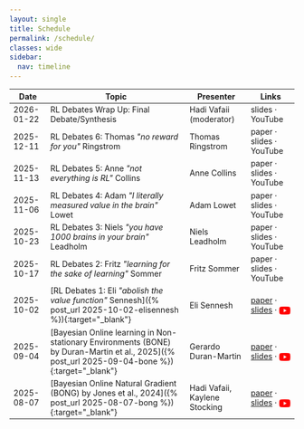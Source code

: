 ```yaml
---
layout: single
title: Schedule
permalink: /schedule/
classes: wide
sidebar:
  nav: timeline
---
```


| Date       | Topic                      | Presenter | Links               |
|------------|----------------------------|------------|----------------------|
| 2026-01-22 | RL Debates Wrap Up: Final Debate/Synthesis | Hadi Vafaii (moderator) | slides · YouTube |
| 2025-12-11 | RL Debates 6: Thomas <em>"no reward for you"</em> Ringstrom | Thomas Ringstrom | paper · slides · YouTube |
| 2025-11-13 | RL Debates 5: Anne <em>"not everything is RL"</em> Collins | Anne Collins | paper · slides · YouTube |
| 2025-11-06 | RL Debates 4: Adam <em>"I literally measured value in the brain"</em> Lowet | Adam Lowet | paper · slides · YouTube |
| 2025-10-23 | RL Debates 3: Niels <em>"you have 1000 brains in your brain"</em> Leadholm | Niels Leadholm | paper · slides · YouTube |
| 2025-10-17 | RL Debates 2: Fritz <em>"learning for the sake of learning"</em> Sommer | Fritz Sommer | paper · slides · YouTube |
| 2025-10-02 | [RL Debates 1: Eli <em>"abolish the value function"</em> Sennesh]({% post_url 2025-10-02-elisennesh %}){:target="_blank"} | Eli Sennesh | <a href="https://www.sciencedirect.com/science/article/abs/pii/S0301051121002350" target="_blank" rel="noopener noreferrer">paper</a> · <a href="https://drive.google.com/file/d/1wTbQW6BxwcsxuxtLvrinK_4XZYt8Xzti/view?usp=sharing" target="_blank" rel="noopener noreferrer">slides</a> · <a href="https://youtu.be/E0A0v53SeQU?si=V0Gdwck9hgEtacRK" target="_blank" rel="noopener noreferrer"><img src="/assets/images/logo_youtube.svg" alt="YouTube" style="height: 1em; vertical-align: middle;"></a> |
| 2025-09-04 | [Bayesian Online learning in Non-stationary Environments (BONE) by Duran-Martin et al., 2025]({% post_url 2025-09-04-bone %}){:target="_blank"} | Gerardo Duran-Martin | <a href="https://openreview.net/forum?id=osesw2V10u" target="_blank" rel="noopener noreferrer">paper</a> · <a href="https://grdm.io/posts/bone-slides/" target="_blank" rel="noopener noreferrer">slides</a> · <a href="https://youtu.be/49PPmv9IK0E?si=EjCJU8kXwEA5z_bU" target="_blank" rel="noopener noreferrer"><img src="/assets/images/logo_youtube.svg" alt="YouTube" style="height: 1em; vertical-align: middle;"></a> |
| 2025-08-07 | [Bayesian Online Natural Gradient (BONG) by Jones et al., 2024]({% post_url 2025-08-07-bong %}){:target="_blank"} | Hadi Vafaii, Kaylene Stocking | <a href="https://openreview.net/forum?id=E7en5DyO2G" target="_blank" rel="noopener noreferrer">paper</a> · <a href="https://drive.google.com/file/d/1YD0HDtTBUvmry8DZ85P0pq8qKntsUFUt/view?usp=sharing" target="_blank" rel="noopener noreferrer">slides</a> · <a href="https://youtu.be/efc70z3bGlc?si=Q_P9GD38H8VhQkOJ" target="_blank" rel="noopener noreferrer"><img src="/assets/images/logo_youtube.svg" alt="YouTube" style="height: 1em; vertical-align: middle;"></a> |